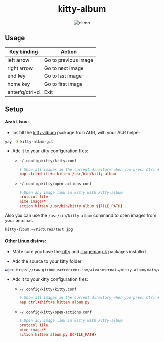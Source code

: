 <h1 align="center">
    kitty-album
</h1>

<p align="center">
  <img src="./assets/demo.gif" alt="demo"/>
</p>


## Usage

| Key binding     | Action               |
|-----------------|----------------------|
| left arrow      | Go to previous image |
| right arrow     | Go to next image     |
| end key         | Go to last image     |
| home key        | Go to first image    |
| enter/q/ctrl+d  | Exit                 |


## Setup

#### Arch Linux:

- Install the [kitty-album](https://aur.archlinux.org/packages/kitty-album-git/) package from AUR, with your AUR helper

```bash
yay -S kitty-album-git
```

- Add it to your kitty configuration files:
    - `~/.config/kitty/kitty.conf`
        ```conf
        # Show all images in the current directory when you press Ctrl + Shift + A
        map ctrl+shift+a kitten /usr/bin/kitty-album
        ```
    
    - `~/.config/kitty/open-actions.conf`
        ```conf
        # Open any image link in kitty with kitty-album 
        protocol file
        mime image/*
        action kitten /usr/bin/kitty-album ${FILE_PATH}
        ```

Also you can use the `/usr/bin/kitty-album` command to open images from your terminal:

```bash
kitty-album ~/Pictures/test.jpg
```

#### Other Linux distros:

- Make sure you have the [kitty](https://sw.kovidgoyal.net/kitty/) and [imagemagick](https://imagemagick.org/) packages installed

- Add the source to your kitty folder:

```bash
wget https://raw.githubusercontent.com/AlvaroBernalG/kitty-album/main/album.py -O ~/.config/kitty/album.py
```

- Add it to your kitty configuration files:
    - `~/.config/kitty/kitty.conf`
        ```conf
        # Show all images in the current directory when you press Ctrl + Shift + A
        map ctrl+shift+a kitten album.py
        ```
    
    - `~/.config/kitty/open-actions.conf`
        ```conf
        # Open any image link in kitty with kitty-album 
        protocol file
        mime image/*
        action kitten album.py ${FILE_PATH}
        ```
